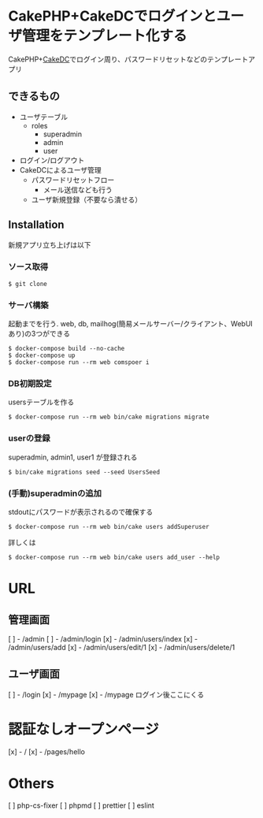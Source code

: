 # CakePHP+CakeDCでログインとユーザ管理をテンプレート化する

CakePHP+[CakeDC](https://github.com/CakeDC/users/)でログイン周り、パスワードリセットなどのテンプレートアプリ

## できるもの
- ユーザテーブル
  - roles
    - superadmin
    - admin
    - user
- ログイン/ログアウト
- CakeDCによるユーザ管理
  - パスワードリセットフロー
    - メール送信なども行う
  - ユーザ新規登録（不要なら潰せる）

## Installation

新規アプリ立ち上げは以下

### ソース取得
```
$ git clone
```

### サーバ構築
起動までを行う.
web, db, mailhog(簡易メールサーバー/クライアント、WebUIあり)の3つができる
```
$ docker-compose build --no-cache
$ docker-compose up
$ docker-compose run --rm web comspoer i
```

### DB初期設定
usersテーブルを作る
```
$ docker-compose run --rm web bin/cake migrations migrate
```

### userの登録
superadmin, admin1, user1 が登録される
```
$ bin/cake migrations seed --seed UsersSeed
```
### (手動)superadminの追加
stdoutにパスワードが表示されるので確保する
```
$ docker-compose run --rm web bin/cake users addSuperuser
```

詳しくは
```
$ docker-compose run --rm web bin/cake users add_user --help
```

# URL

## 管理画面
[ ] - /admin
[ ] - /admin/login
[x] - /admin/users/index
[x] - /admin/users/add
[x] - /admin/users/edit/1
[x] - /admin/users/delete/1

## ユーザ画面
[ ] - /login
  [x] - /mypage
  [x] - /mypage ログイン後ここにくる


# 認証なしオープンページ
[x] - /
[x] - /pages/hello


# Others
[ ] php-cs-fixer
[ ] phpmd
[ ] prettier
[ ] eslint
